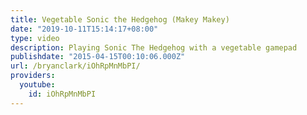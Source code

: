 ```yaml
---
title: Vegetable Sonic the Hedgehog (Makey Makey)
date: "2019-10-11T15:14:17+08:00"
type: video
description: Playing Sonic The Hedgehog with a vegetable gamepad
publishdate: "2015-04-15T00:10:06.000Z"
url: /bryanclark/iOhRpMnMbPI/
providers:
  youtube:
    id: iOhRpMnMbPI
---
```

